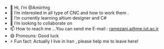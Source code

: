 - 👋 Hi, I’m @Amiirhrg
- 👀 I’m interested in all type of CNC and how to work them .
- 🌱 I’m currently learning altium designer and C#
- 💞️ I’m looking to collaborate on 
- 📫 How to reach me ...You can send me E-mail : ramezani.a@me.iut.ac.ir
- 😄 Pronouns: Good luck
- ⚡ Fun fact: Actually I live in Iran , please help me to leave here!

<!---
Amiirhrg/Amiirhrg is a ✨ special ✨ repository because its `README.md` (this file) appears on your GitHub profile.
You can click the Preview link to take a look at your changes.
--->
